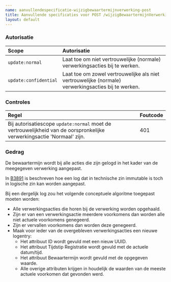 ```yaml
---
name: aanvullendespecificatie-wijzigbewaartermijnverwerking-post
title: Aanvullende specificaties voor POST /wijzigBewaartermijnVerwerking
layout: default
---
```



### Autorisatie

| Scope | Autorisatie | 
| :---- | :---- |
| `update:normal` | Laat toe om niet vertrouwelijke (normale) verwerkingsacties bij te werken. 
| `update:confidential` | Laat toe om zowel vertrouwelijke als niet vertrouwelijke (normale) verwerkingsacties bij te werken.


### Controles

| Regel | Foutcode |
| :---- | :---- |
| Bij autorisatiescope `update:normal` moet de vertrouwelijkheid van de oorspronkelijke verwerkingsactie 'Normaal' zijn. | 401 |


### Gedrag

De bewaartermijn wordt bij alle acties die zijn gelogd in het kader van de meegegeven verwerking aangepast.

In [B3891](../achtergronddocumentatie/ontwerp/artefacten/3891.md) is beschreven hoe een log dat in technische zin immutable is toch in logische zin kan worden aangepast.

Bij een dergelijk log zou het volgende conceptuele algoritme toegepast moeten worden:
* Alle verwerkingsacties die horen bij de verwerking worden opgehaald.
* Zijn er van een verwerkingsactie meerdere voorkomens dan worden alle niet actuele voorkomens genegeerd.
* Zijn er vervallen voorkomens dan worden deze genegeerd.
* Maak voor ieder van de overgebleven verwerkingsacties een nieuwe logentry:
    * Het attribuut ID wordt gevuld met een nieuw UUID.
    * Het attribuut Tijdstip Registratie wordt gevuld met de actuele datum/tijd.
	* Het attribuut Bewaartermijn wordt gevuld met de opgegeven waarde.
    * Alle overige attributen krijgen in houdelijk de waarden van de meeste actuele voorkomen dat gevonden werd.
